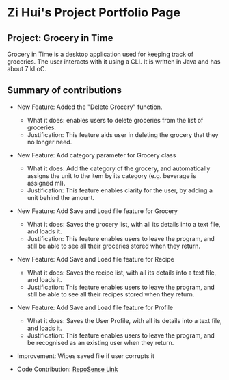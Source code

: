 # Zi Hui's Project Portfolio Page
## Project: Grocery in Time
Grocery in Time is a desktop application used for keeping track of groceries.
The user interacts with it using a CLI. It is written in Java and has about 7 kLoC.
## Summary of contributions
* New Feature: Added the "Delete Grocery" function.
    * What it does: enables users to delete groceries from the list of groceries.
    * Justification: This feature aids user in deleting the grocery that they no longer need.
  
* New Feature: Add category parameter for Grocery class
    * What it does: Add the category of the grocery, and automatically assigns the unit to the item by its category (e.g. beverage is assigned ml).
    * Justification: This feature enables clarity for the user, by adding a unit behind the amount.
  
* New Feature: Add Save and Load file feature for Grocery
    * What it does: Saves the grocery list, with all its details into a text file, and loads it.
  * Justification: This feature enables users to leave the program, and still be able to see all their groceries stored when they return.
* New Feature: Add Save and Load file feature for Recipe
    * What it does: Saves the recipe list, with all its details into a text file, and loads it.
  * Justification: This feature enables users to leave the program, and still be able to see all their recipes stored when they return.
* New Feature: Add Save and Load file feature for Profile
    * What it does: Saves the User Profile, with all its details into a text file, and loads it.
  * Justification: This feature enables users to leave the program, and be recognised as an existing user when they return.
* Improvement: Wipes saved file if user corrupts it
* Code Contribution: [RepoSense Link](https://nus-cs2113-ay2324s2.github.io/tp-dashboard/?search=luozihui2003&breakdown=true&sort=groupTitle%20dsc&sortWithin=title&since=2024-02-23&timeframe=commit&mergegroup=&groupSelect=groupByRepos&checkedFileTypes=docs~functional-code~test-code&tabOpen=false)

